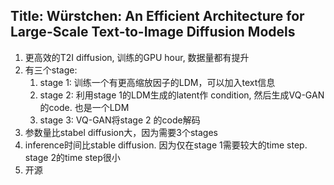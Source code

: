 ## Title: Würstchen: An Efficient Architecture for Large-Scale Text-to-Image Diffusion Models
1. 更高效的T2I diffusion, 训练的GPU hour, 数据量都有提升
2. 有三个stage: 
   1. stage 1: 训练一个有更高缩放因子的LDM，可以加入text信息
   2. stage 2: 利用stage 1的LDM生成的latent作 condition, 然后生成VQ-GAN的code. 也是一个LDM
   3. stage 3: VQ-GAN将stage 2 的code解码
3. 参数量比stabel diffusion大，因为需要3个stages
4. inference时间比stable diffusion. 因为仅在stage 1需要较大的time step. stage 2的time step很小
5. 开源